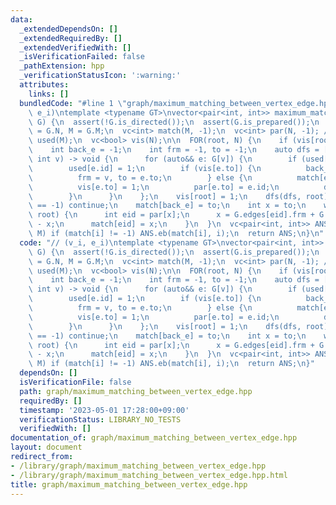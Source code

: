 ```yaml
---
data:
  _extendedDependsOn: []
  _extendedRequiredBy: []
  _extendedVerifiedWith: []
  _isVerificationFailed: false
  _pathExtension: hpp
  _verificationStatusIcon: ':warning:'
  attributes:
    links: []
  bundledCode: "#line 1 \"graph/maximum_matching_between_vertex_edge.hpp\"\n// (v_i,\
    \ e_i)\ntemplate <typename GT>\nvector<pair<int, int>> maximum_matching_between_vertex_edge(GT&\
    \ G) {\n  assert(!G.is_directed());\n  assert(G.is_prepared());\n  const int N\
    \ = G.N, M = G.M;\n  vc<int> match(M, -1);\n  vc<int> par(N, -1); // eid\n  vc<bool>\
    \ used(M);\n  vc<bool> vis(N);\n\n  FOR(root, N) {\n    if (vis[root]) continue;\n\
    \    int back_e = -1;\n    int frm = -1, to = -1;\n    auto dfs = [&](auto& dfs,\
    \ int v) -> void {\n      for (auto&& e: G[v]) {\n        if (used[e.id]) continue;\n\
    \        used[e.id] = 1;\n        if (vis[e.to]) {\n          back_e = e.id;\n\
    \          frm = v, to = e.to;\n        } else {\n          match[e.id] = e.to;\n\
    \          vis[e.to] = 1;\n          par[e.to] = e.id;\n          dfs(dfs, e.to);\n\
    \        }\n      }\n    };\n    vis[root] = 1;\n    dfs(dfs, root);\n    if (back_e\
    \ == -1) continue;\n    match[back_e] = to;\n    int x = to;\n    while (x !=\
    \ root) {\n      int eid = par[x];\n      x = G.edges[eid].frm + G.edges[eid].to\
    \ - x;\n      match[eid] = x;\n    }\n  }\n  vc<pair<int, int>> ANS;\n  FOR(i,\
    \ M) if (match[i] != -1) ANS.eb(match[i], i);\n  return ANS;\n}\n"
  code: "// (v_i, e_i)\ntemplate <typename GT>\nvector<pair<int, int>> maximum_matching_between_vertex_edge(GT&\
    \ G) {\n  assert(!G.is_directed());\n  assert(G.is_prepared());\n  const int N\
    \ = G.N, M = G.M;\n  vc<int> match(M, -1);\n  vc<int> par(N, -1); // eid\n  vc<bool>\
    \ used(M);\n  vc<bool> vis(N);\n\n  FOR(root, N) {\n    if (vis[root]) continue;\n\
    \    int back_e = -1;\n    int frm = -1, to = -1;\n    auto dfs = [&](auto& dfs,\
    \ int v) -> void {\n      for (auto&& e: G[v]) {\n        if (used[e.id]) continue;\n\
    \        used[e.id] = 1;\n        if (vis[e.to]) {\n          back_e = e.id;\n\
    \          frm = v, to = e.to;\n        } else {\n          match[e.id] = e.to;\n\
    \          vis[e.to] = 1;\n          par[e.to] = e.id;\n          dfs(dfs, e.to);\n\
    \        }\n      }\n    };\n    vis[root] = 1;\n    dfs(dfs, root);\n    if (back_e\
    \ == -1) continue;\n    match[back_e] = to;\n    int x = to;\n    while (x !=\
    \ root) {\n      int eid = par[x];\n      x = G.edges[eid].frm + G.edges[eid].to\
    \ - x;\n      match[eid] = x;\n    }\n  }\n  vc<pair<int, int>> ANS;\n  FOR(i,\
    \ M) if (match[i] != -1) ANS.eb(match[i], i);\n  return ANS;\n}"
  dependsOn: []
  isVerificationFile: false
  path: graph/maximum_matching_between_vertex_edge.hpp
  requiredBy: []
  timestamp: '2023-05-01 17:28:00+09:00'
  verificationStatus: LIBRARY_NO_TESTS
  verifiedWith: []
documentation_of: graph/maximum_matching_between_vertex_edge.hpp
layout: document
redirect_from:
- /library/graph/maximum_matching_between_vertex_edge.hpp
- /library/graph/maximum_matching_between_vertex_edge.hpp.html
title: graph/maximum_matching_between_vertex_edge.hpp
---
```

